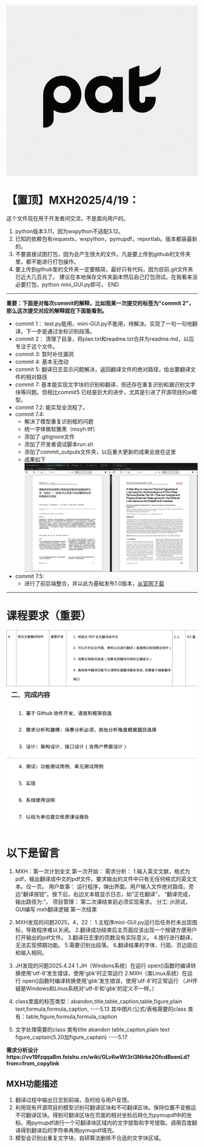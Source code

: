 ![logo](resourses/logo.png)
# 【置顶】MXH2025/4/19：
这个文件现在用于开发者间交流，不是面向用户的。

1. python版本3.11，因为wxpython不适配3.12。
2. 已知的依赖包有requests，wxpython，pymupdf，reportlab。版本都装最新的。
3. 不要直接试图打包，因为会产生很大的文件。凡是要上传到github的文件夹里，都不能进行打包操作。
4. 要上传到github里的文件夹一定要精简，最好只有代码，因为目前.git文件夹已近大几百兆了。
建议在本地保存文件夹副本然后自己打包测试。在我看来没必要打包，python mini_GUI.py即可。
END

***

**重要：下面是对每次commit的解释，比如我某一次提交的标签为"commit 2"，那么这次提交对应的解释就在下面能看到。**
- commit 1：
    test.py能用，mini-GUI.py不能用，待解决。实现了一句一句地翻译。下一步是通过坐标识别段落。
- commit 2：
    清理了目录，将plan.txt和readme.txt合并为readme.md，以后专注于这个文件。
- commit 3:
    暂时补住漏洞
- commit 4:
    基本无改动
- commit 5:
    翻译日志显示问题解决，返回翻译文件的绝对路径，给出要翻译文件的相对路径
- commit 7:
    基本能实现文字块的识别和翻译，但还存在重复识别和漏识别文字块等问题。但相比commit5
    已经是巨大的进步，尤其是引进了开源项目的ai模型。
- commit 7.2:
    能实现全流程了。
- commit 7.4:
    - 解决了模型重复识别框的问题
    - 统一字体微软雅黑（msyh.ttf）
    - 添加了.gitignore文件
    - 添加了开发者调试脚本run.sh
    - 添加了commit_outputs文件夹，以后重大更新的成果会放在这里
    - 成果如下![7.4](./commit_outputs/7.4.png)
- commit 7.5:
    - 进行了前后端整合，并以此为基础发布1.0版本，[从官网下载](https://www.qi-1940.top)

***
# 课程要求（重要）
![要求1](resourses/软件工程要求1.png)
![要求2](resourses/软件工程要求2.png)

# 以下是留言
1. MXH：第一次计划全文
第一次开始：
需求分析：
1.输入英文文献，格式为pdf，输出翻译成中文的pdf文件。要求输出的文件中只有无任何格式的英文文本。仅一页。
用户故事：
运行程序，弹出界面。用户输入文件绝对路径。旁边“翻译按钮”。按下后，右边文本框显示日志，如“正在翻译”，
“翻译完成，输出路径为:”。
项目管理：
第二次课结束前必须实现需求。
分工:
jh测试，GUI编写
mxh翻译逻辑
第一次结束

2. MXH发现的问题2025，4，22：
1.主程序mini-GUI.py运行后任务栏未出现图标，导致程序难以关闭。
2.翻译成功结束后主页面应该出现一个按键方便用户打开输出的pdf文件。
3.翻译日志里的页数没有实际意义。
4.按行进行翻译，无法实现预期功能。
5.需要识别出段落。
6.翻译结果的字体、行距、页边距应和输入相同。

3. JH发现的问题2025.4.24
1.JH（Windons系统）在运行 open()函数时编译转换使用'utf-8'发生错误，使用'gbk'时正常运行
2.MXH（类Linux系统）在运行 open()函数时编译转换使用'gbk'发生错误，使用'utf-8'时正常运行
（JH怀疑是Windows和Linux系统对'utf-8'和'gbk'的定义不一样。）

4. class里面的标签类型：abandon,title,table_caption,table,figure,plain text,formula,formula_caption,
----5.13
其中图片/公式/表格需要的class 类有：table,figure,formula,formula_caption

5. 文字处理需要的class 类有title abandon table_capiton,plain text figure_captain(5.20加figure_captain)
----5.17


**需求分析设计https://vv19fzqqa8m.feishu.cn/wiki/GLv6wWt3ri3NIrke2OfcdBeenLd?from=from_copylink**

## MXH功能描述
1. 翻译过程中输出日志到前端，及时给与用户反馈。
2. 利用现有开源项目的模型识别可翻译区块和不可翻译区块。保持位置不变搬运不可翻译区块。得到可翻译区块在页面的相对坐标后转化为pymupdf中的坐标。用pymupdf进行一个可翻译块区域内的文字提取和字号提取。调用百度翻译得到翻译后的字符串再用pymupdf填充。
3. 模型会识别出重复文字块，自研算法删除不合适的文字块区域。

